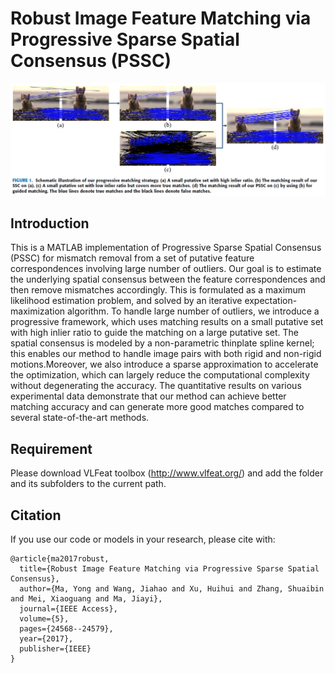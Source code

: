 # Robust Image Feature Matching via Progressive Sparse Spatial Consensus (PSSC)
![](./fig1.png)<br>
## Introduction
This is a MATLAB implementation of Progressive Sparse Spatial Consensus (PSSC) for mismatch removal from a set of putative feature correspondences involving large number of outliers. Our goal is to estimate the underlying spatial consensus between the feature correspondences and then remove mismatches accordingly. This is formulated as a maximum likelihood estimation problem, and solved by an iterative expectation-maximization algorithm. To handle large number of outliers, we introduce a progressive framework, which uses matching results on a small putative set with high inlier ratio to guide the matching on a large putative set. The spatial consensus is modeled by a non-parametric thinplate spline kernel; this enables our method to handle image pairs with both rigid and non-rigid motions.Moreover, we also introduce a sparse approximation to accelerate the optimization, which can largely reduce the computational complexity without degenerating the accuracy. The quantitative results on various experimental data demonstrate that our method can achieve better matching accuracy and can generate more good matches compared to several state-of-the-art methods.

## Requirement
Please download VLFeat toolbox (http://www.vlfeat.org/) and add the folder and its subfolders to the current path.

## Citation
If you use our code or models in your research, please cite with:
```
@article{ma2017robust,
  title={Robust Image Feature Matching via Progressive Sparse Spatial Consensus},
  author={Ma, Yong and Wang, Jiahao and Xu, Huihui and Zhang, Shuaibin and Mei, Xiaoguang and Ma, Jiayi},
  journal={IEEE Access},
  volume={5},
  pages={24568--24579},
  year={2017},
  publisher={IEEE}
}
``` 